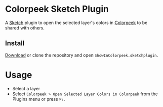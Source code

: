 # Colorpeek Sketch Plugin
A [Sketch](http://bohemiancoding.com/sketch) plugin to open the selected layer's colors in [Colorpeek](http://colorpeek.com) to be shared with others.

## Install
[Download](https://github.com/peterwooley/colorpeek-sketch-plugin/archive/master.zip) or
clone the repository and open `ShowInColorpeek.sketchplugin`.

# Usage
* Select a layer
* Select `Colorpeek > Open Selected Layer Colors in Colorpeek` from the Plugins menu or press `⌘⇪.`

